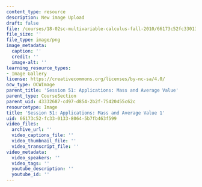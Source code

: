 ```yaml
---
content_type: resource
description: New image Upload
draft: false
file: /courses/18-02sc-multivariable-calculus-fall-2010/66173c52fc33013380645b7fb463f599_MIT18_02SC_L17Brds_6.png
file_size: ''
file_type: image/png
image_metadata:
  caption: ''
  credit: ''
  image-alt: ''
learning_resource_types:
- Image Gallery
license: https://creativecommons.org/licenses/by-nc-sa/4.0/
ocw_type: OCWImage
parent_title: 'Session 51: Applications: Mass and Average Value'
parent_type: CourseSection
parent_uid: 43332687-cd97-d854-2b2f-75420455c62c
resourcetype: Image
title: 'Session 51: Applications: Mass and Average Value 1'
uid: 66173c52-fc33-0133-8064-5b7fb463f599
video_files:
  archive_url: ''
  video_captions_file: ''
  video_thumbnail_file: ''
  video_transcript_file: ''
video_metadata:
  video_speakers: ''
  video_tags: ''
  youtube_description: ''
  youtube_id: ''
---
```

